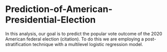 # Prediction-of-American-Presidential-Election
In this analysis, our goal is to predict the popular vote outcome of the 2020 American federal election (citation). To do this we are employing a post-stratification technique with a multilevel logistic regression model.
